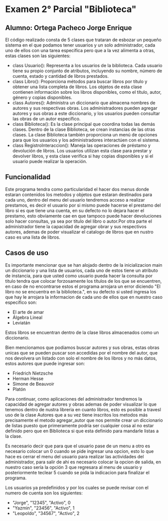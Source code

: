 # Examen 2° Parcial "Biblioteca"
## Alumno: Ortega Pacheco Jorge Enrique


El código realizado consta de 5 clases que trataran de esbozar un pequeño sistema en el que podamos tener usuarios y un solo administrador, cada uno de ellos con una tarea especifica pero que a la vez alimenta a otras, estas clases son las siguientes:

- class Usuario():  Representa a los usuarios de la biblioteca. Cada usuario tiene su propio conjunto de atributos, incluyendo su nombre, número de cuenta, estado y cantidad de libros prestados.
- class Libro():   Proporciona métodos para buscar libros por título y obtener una lista completa de libros. Los objetos de esta clase contienen información sobre los libros disponibles, como el título, autor, género y copias disponibles.
- class Autores(): Administra un diccionario que almacena nombres de autores y sus respectivas obras. Los administradores pueden agregar autores y sus obras a este diccionario, y los usuarios pueden consultar las obras de un autor específico.
- class Biblioteca(): Es la clase principal que coordina todas las demás clases. Dentro de la clase Biblioteca, se crean instancias de las otras clases. La clase Biblioteca también proporciona un menú de opciones para que los usuarios y los administradores interactúen con el sistema.
- class RegistroInteraccion(): Maneja las operaciones de préstamo y devolución de libros. Los usuarios utilizan esta clase para prestar y devolver libros, y esta clase verifica si hay copias disponibles y si el usuario puede realizar la operación.

## Funcionalidad

Este programa tendra como particularidad el hacer dos menus donde estaran contenidos los metodos y objetos que estaran destinados para cada uno, dentro del menu del usuario tendremos acceso a realizar prestamos, es decir el usuario por si mismo puede hacerse el prestamo del libro si es que tiene una cuenta, en su defecto no lo dejara hacer el prestamo, esto obviamente cae en que tampoco puede hacer devoluciones solo hacer consultas, ya sea por titulo del libro o autor.Por otra parte el administrador tiene la capacidad de agregar obrar y sus respectivos autores, ademas de poder visualizar el catalogo de libros que en nustro caso es una lista de libros. 

## Casos de uso
Es importante mencionar que se han alojado dentro de la inicializacion main un diccionario y una lista de usuarios, cada uno de estos tiene un atributo de instancia, para que usted como usuario pueda hacer la consulta por titulo tendra que colocar forzosamente los títulos de los que se encuentren, en caso de no encontrarse estos el programa arrojara un error diciendo "El libro no se encuentra en la biblioteca.", en su defecto si usted ingresa los que hay le arrojara la informacion de cada uno de ellos que en nuestro caso especifico son: 

- El arte de amar
- Álgebra Lineal
- Leviatán 

Estos libros se encuentran dentro de la clase libros almacenados como un diccionario.

Bien mencionamos que podíamos buscar autores y sus obras, estas obras unicas que se pueden puscar son accedidas por el nombre del autor, que nos devolvera un listado con solo el nombre de los libros y no más datos, estos autores que puede ingresar son: 
- Friedrich Nietzsche
- Herman Hesse
- Simone de Beauvoir
- Platón

Para continuar, como aplicaciones del administrador tendremos la capacidad de agregar autores y obras ademas de poder visualizar lo que tenemos dentro de nustra libreria en cuanto libros, esto es posible a travesl uso de la clase Autores que a su vez tiene inscritos los metodos más precisamente el metodo agregar_autor que nos permite crear un diccionario de listas puesto que primeramente podría ser cualquier cosa al no estar definido pero que en Biblioteca si que esta definido para mandarle listas a la clase.

Es necesario decir que para que el usuario pase de un menu a otro es necesario colocar un 0 cuando se pide ingresar una opcion, esto lo que hace es cerrar el menu del usuario para realizar las actividades del administrador, para salir de ahi es necesario colocar la opcion de salida, en nuestro caso sería la opción 3  que regresara al menu de usuario y posteriormente teclear 5 cuando se pida la indicacion para finalizar el programa.

Los usuarios ya predefinidos y por los cuales se puede revisar con el numero de cuenta son los siguientes: 
- "Jorge", "12345", "Activo", 0
- "Yazmin", "23456", "Activo", 1
- "Leopoldo", "34567", "Activo", 2

